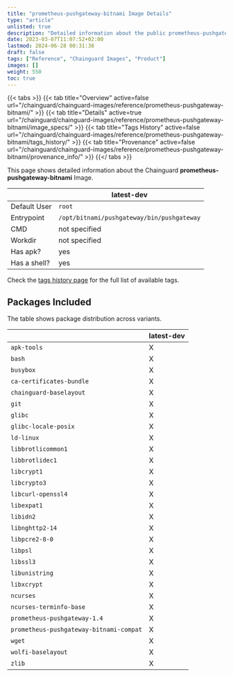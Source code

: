 ```yaml
---
title: "prometheus-pushgateway-bitnami Image Details"
type: "article"
unlisted: true
description: "Detailed information about the public prometheus-pushgateway-bitnami Chainguard Image."
date: 2023-03-07T11:07:52+02:00
lastmod: 2024-06-28 00:31:38
draft: false
tags: ["Reference", "Chainguard Images", "Product"]
images: []
weight: 550
toc: true
---
```


{{< tabs >}}
{{< tab title="Overview" active=false url="/chainguard/chainguard-images/reference/prometheus-pushgateway-bitnami/" >}}
{{< tab title="Details" active=true url="/chainguard/chainguard-images/reference/prometheus-pushgateway-bitnami/image_specs/" >}}
{{< tab title="Tags History" active=false url="/chainguard/chainguard-images/reference/prometheus-pushgateway-bitnami/tags_history/" >}}
{{< tab title="Provenance" active=false url="/chainguard/chainguard-images/reference/prometheus-pushgateway-bitnami/provenance_info/" >}}
{{</ tabs >}}

This page shows detailed information about the Chainguard **prometheus-pushgateway-bitnami** Image.

|              | latest-dev                                 |
|--------------|--------------------------------------------|
| Default User | `root`                                     |
| Entrypoint   | `/opt/bitnami/pushgateway/bin/pushgateway` |
| CMD          | not specified                              |
| Workdir      | not specified                              |
| Has apk?     | yes                                        |
| Has a shell? | yes                                        |

Check the [tags history page](/chainguard/chainguard-images/reference/prometheus-pushgateway-bitnami/tags_history/) for the full list of available tags.

## Packages Included
The table shows package distribution across variants.

|                                         | latest-dev |
|-----------------------------------------|------------|
| `apk-tools`                             | X          |
| `bash`                                  | X          |
| `busybox`                               | X          |
| `ca-certificates-bundle`                | X          |
| `chainguard-baselayout`                 | X          |
| `git`                                   | X          |
| `glibc`                                 | X          |
| `glibc-locale-posix`                    | X          |
| `ld-linux`                              | X          |
| `libbrotlicommon1`                      | X          |
| `libbrotlidec1`                         | X          |
| `libcrypt1`                             | X          |
| `libcrypto3`                            | X          |
| `libcurl-openssl4`                      | X          |
| `libexpat1`                             | X          |
| `libidn2`                               | X          |
| `libnghttp2-14`                         | X          |
| `libpcre2-8-0`                          | X          |
| `libpsl`                                | X          |
| `libssl3`                               | X          |
| `libunistring`                          | X          |
| `libxcrypt`                             | X          |
| `ncurses`                               | X          |
| `ncurses-terminfo-base`                 | X          |
| `prometheus-pushgateway-1.4`            | X          |
| `prometheus-pushgateway-bitnami-compat` | X          |
| `wget`                                  | X          |
| `wolfi-baselayout`                      | X          |
| `zlib`                                  | X          |

